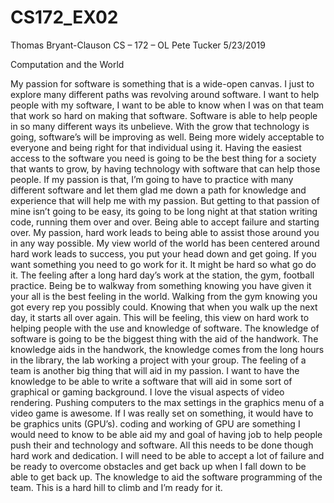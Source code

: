 # CS172_EX02
Thomas Bryant-Clauson
CS – 172 – OL
Pete Tucker
5/23/2019

Computation and the World
  
  My passion for software is something that is a wide-open canvas. I just to explore many different paths was revolving around software. I want to help people with my software, I want to be able to know when I was on that team that work so hard on making that software. Software is able to help people in so many different ways its unbelieve. With the grow that technology is going, software’s will be improving as well. Being more widely acceptable to everyone and being right for that individual using it. Having the easiest access to the software you need is going to be the best thing for a society that wants to grow, by having technology with software that can help those people. If my passion is that, I’m going to have to practice with many different software and let them glad me down a path for knowledge and experience that will help me with my passion. But getting to that passion of mine isn’t going to be easy, its going to be long night at that station writing code, running them over and over. Being able to accept failure and starting over. My passion, hard work leads to being able to assist those around you in any way possible.
	My view world of the world has been centered around hard work leads to success, you put your head down and get going. If you want something you need to go work for it. It might be hard so what go do it. The feeling after a long hard day’s work at the station, the gym, football practice. Being be to walkway from something knowing you have given it your all is the best feeling in the world. Walking from the gym knowing you got every rep you possibly could. Knowing that when you walk up the next day, it starts all over again. This will be feeling, this view on hard work to helping people with the use and knowledge of software. The knowledge of software is going to be the biggest thing with the aid of the handwork. The knowledge aids in the handwork, the knowledge comes from the long hours in the library, the lab working a project with your group. The feeling of a team is another big thing that will aid in my passion. 
	I want to have the knowledge to be able to write a software that will aid in some sort of graphical or gaming background. I love the visual aspects of video rendering. Pushing computers to the max settings in the graphics menu of a video game is awesome. If I was really set on something, it would have to be graphics units (GPU’s). coding and working of GPU are something I would need to know to be able aid my and goal of having job to help people push their and technology and software. All this needs to be done though hard work and dedication. I will need to be able to accept a lot of failure and be ready to overcome obstacles and get back up when I fall down to be able to get back up. The knowledge to aid the software programming of the team. This is a hard hill to climb and I’m ready for it.

